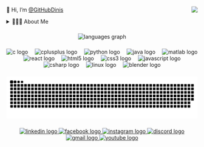 <br clear="both">

👋 Hi, I’m [@GitHubDinis](https://github.com/GitHubDinis) <img src="https://profile-counter.glitch.me/GitHubDinis/count.svg?" align="right" />

<details>
  <summary> 👨🏽‍🎓 About Me </summary>

  - 🧑🏽‍💻 I'm Dinis Falcão, a Computer Engineering graduate at Instituto Superior de Engenharia de Coimbra, dedicated to academic excellence and passionate about technology. Additionally, I maintain a strong interest     in sports and nature, striking a balance between the digital world and the outdoors.

  - ⚽️ I'm a passionate Futsal player with over 14 years of experience. Throughout this sporting journey, I've learned the importance of teamwork, discipline, and leadership. Futsal has not only provided me with       moments of fun and competition but also taught me valuable lessons that I apply both on and off the court.

</details>

###

<div align="center">
  <img src="https://github-readme-stats.vercel.app/api/top-langs?username=GitHubDinis&locale=en&hide_title=true&layout=compact&card_width=320&langs_count=6&theme=dracula&hide_border=true&order=2&custom_title=LANGUAGES%20USED%20%F0%9F%91%A8%E2%80%8D%F0%9F%92%BB" height="150" alt="languages graph"  />
</div>

###

<div align="center">
  <img src="https://skillicons.dev/icons?i=c" height="40" alt="c logo"  />
  <img width="10" />
  <img src="https://skillicons.dev/icons?i=cpp" height="40" alt="cplusplus logo"  />
  <img width="10" />
  <img src="https://skillicons.dev/icons?i=py" height="40" alt="python logo"  />
  <img width="10" />
  <img src="https://skillicons.dev/icons?i=java" height="40" alt="java logo"  />
  <img width="10" />
  <img src="https://skillicons.dev/icons?i=matlab" height="40" alt="matlab logo"  />
  <img width="10" />
  <img src="https://skillicons.dev/icons?i=react" height="40" alt="react logo"  />
  <img width="10" />
  <img src="https://skillicons.dev/icons?i=html" height="40" alt="html5 logo"  />
  <img width="10" />
  <img src="https://skillicons.dev/icons?i=css" height="40" alt="css3 logo"  />
  <img width="10" />
  <img src="https://skillicons.dev/icons?i=js" height="40" alt="javascript logo"  />
  <img width="10" />
  <img src="https://skillicons.dev/icons?i=cs" height="40" alt="csharp logo"  />
  <img width="10" />
  <img src="https://skillicons.dev/icons?i=linux" height="40" alt="linux logo"  />
  <img width="10" />
  <img src="https://skillicons.dev/icons?i=blender" height="40" alt="blender logo"  />
</div>

###

<img src="https://raw.githubusercontent.com/GitHubDinis/GitHubDinis/output/snake.svg" alt="Snake animation" />

###

<div align="center">
  <a href="https://www.linkedin.com/in/dinisfalcao/" target="_blank">
    <img src="https://raw.githubusercontent.com/maurodesouza/profile-readme-generator/master/src/assets/icons/social/linkedin/default.svg" width="70" height="40" alt="linkedin logo"  />
  </a>
  <a href="https://www.facebook.com/dinis.falcao.7" target="_blank">
    <img src="https://raw.githubusercontent.com/maurodesouza/profile-readme-generator/master/src/assets/icons/social/facebook/default.svg" width="70" height="40" alt="facebook logo"  />
  </a>
  <a href="https://www.instagram.com/dinis_falcao/" target="_blank">
    <img src="https://raw.githubusercontent.com/maurodesouza/profile-readme-generator/master/src/assets/icons/social/instagram/default.svg" width="70" height="40" alt="instagram logo"  />
  </a>
  <a href="" target="_blank">
    <img src="https://raw.githubusercontent.com/maurodesouza/profile-readme-generator/master/src/assets/icons/social/discord/default.svg" width="70" height="40" alt="discord logo"  />
  </a>
  <a href="" target="_blank">
    <img src="https://raw.githubusercontent.com/maurodesouza/profile-readme-generator/master/src/assets/icons/social/gmail/default.svg" width="70" height="40" alt="gmail logo"  />
  </a>
  <a href="https://www.youtube.com/@dinisfalcao/videos" target="_blank">
    <img src="https://raw.githubusercontent.com/maurodesouza/profile-readme-generator/master/src/assets/icons/social/youtube/default.svg" width="70" height="40" alt="youtube logo"  />
  </a>
</div>

###

<!---
GitHubDinis/GitHubDinis is a ✨ special ✨ repository because its `README.md` (this file) appears on your GitHub profile.
You can click the Preview link to take a look at your changes.
--->
